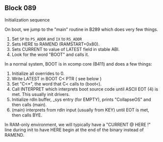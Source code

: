 ## Block 089
Initialization sequence

On boot, we jump to the "main" routine in B289 which does
very few things.

1. Set `SP` to `PS_ADDR` and `IX` to `RS_ADDR`
2. Sets HERE to RAMEND (RAMSTART+0x80).
3. Sets CURRENT to value of LATEST field in stable ABI.
4. Look for the word "BOOT" and calls it.

In a normal system, BOOT is in xcomp core (B411) and does a
few things:

1. Initialize all overrides to 0.
2. Write LATEST in BOOT C< PTR ( see below )
3. Set "C<*", the word that C< calls to (boot<).
4. Call INTERPRET which interprets boot source code until
   ASCII EOT (4) is met. This usually init drivers.
5. Initialize rdln buffer, _sys entry (for EMPTY), prints
   "CollapseOS" and then calls (main).
6. (main) interprets from rdln input (usually from KEY) until
   EOT is met, then calls BYE.

In RAM-only environment, we will typically have a
"CURRENT @ HERE !" line during init to have HERE begin at the
end of the binary instead of RAMEND.
